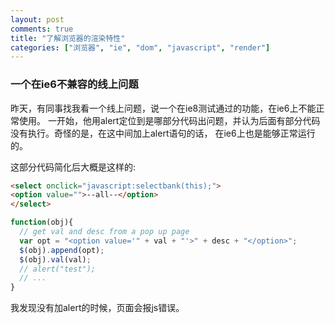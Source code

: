 ```yaml
---
layout: post
comments: true
title: "了解浏览器的渲染特性"
categories: ["浏览器", "ie", "dom", "javascript", "render"]
---
```


### 一个在ie6不兼容的线上问题

昨天，有同事找我看一个线上问题，说一个在ie8测试通过的功能，在ie6上不能正常使用。
一开始，他用alert定位到是哪部分代码出问题，并认为后面有部分代码没有执行。奇怪的是，在这中间加上alert语句的话，
在ie6上也是能够正常运行的。

这部分代码简化后大概是这样的:

```html
<select onclick="javascript:selectbank(this);">
<option value="">--all--</option>
</select>
```

```javascript
function(obj){
  // get val and desc from a pop up page
  var opt = "<option value='" + val + "'>" + desc + "</option>";
  $(obj).append(opt);
  $(obj).val(val);
  // alert("test");
  // ...
}
```

我发现没有加alert的时候，页面会报js错误。
